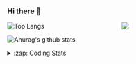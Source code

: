 ### Hi there 👋

<!--
**tao8687/tao8687** is a ✨ _special_ ✨ repository because its `README.md` (this file) appears on your GitHub profile.

Here are some ideas to get you started:

- 🔭 I’m currently working on ...
- 🌱 I’m currently learning ...
- 👯 I’m looking to collaborate on ...
- 🤔 I’m looking for help with ...
- 💬 Ask me about ...
- 📫 How to reach me: ...
- 😄 Pronouns: ...
- ⚡ Fun fact: ...
-->

<img align='right' src="https://media.giphy.com/media/M9gbBd9nbDrOTu1Mqx/giphy.gif" width="240">

  
![Top Langs](https://github-readme-stats.vercel.app/api/top-langs/?username=tao8687&layout=compact&title_color=23238E&text_color=A67D3D)

![Anurag's github stats](https://github-readme-stats.vercel.app/api?username=tao8687&show_icons=true&&text_color=A67D3D&title_color=23238E&show_icons=false&count_private=true&hide=stars)

<details>
  <summary>:zap: Coding Stats</summary>
  <br>
    
<!--START_SECTION:waka-->
![Code Time](http://img.shields.io/badge/Code%20Time-1%2C697%20hrs%2019%20mins-blue)

![Profile Views](http://img.shields.io/badge/Profile%20Views-2-blue)

**🐱 My GitHub Data** 

> 📦 1.5 MB Used in GitHub's Storage 
 > 
> 🏆 252 Contributions in the Year 2024
 > 
> 🚫 Not Opted to Hire
 > 
> 📜 58 Public Repositories 
 > 
> 🔑 26 Private Repositories 
 > 
**I'm an Early 🐤** 

```text
🌞 Morning                1476 commits        ██████████████████████░░░   87.49 % 
🌆 Daytime                88 commits          █░░░░░░░░░░░░░░░░░░░░░░░░   05.22 % 
🌃 Evening                119 commits         ██░░░░░░░░░░░░░░░░░░░░░░░   07.05 % 
🌙 Night                  4 commits           ░░░░░░░░░░░░░░░░░░░░░░░░░   00.24 % 
```
📅 **I'm Most Productive on Wednesday** 

```text
Monday                   242 commits         ████░░░░░░░░░░░░░░░░░░░░░   14.34 % 
Tuesday                  229 commits         ███░░░░░░░░░░░░░░░░░░░░░░   13.57 % 
Wednesday                297 commits         ████░░░░░░░░░░░░░░░░░░░░░   17.61 % 
Thursday                 223 commits         ███░░░░░░░░░░░░░░░░░░░░░░   13.22 % 
Friday                   239 commits         ████░░░░░░░░░░░░░░░░░░░░░   14.17 % 
Saturday                 233 commits         ███░░░░░░░░░░░░░░░░░░░░░░   13.81 % 
Sunday                   224 commits         ███░░░░░░░░░░░░░░░░░░░░░░   13.28 % 
```


📊 **This Week I Spent My Time On** 

```text
🕑︎ Time Zone: Asia/Shanghai

💬 Programming Languages: 
C++                      22 hrs 16 mins      █████████████████░░░░░░░░   69.18 % 
C                        6 hrs               █████░░░░░░░░░░░░░░░░░░░░   18.68 % 
JSON                     1 hr 44 mins        █░░░░░░░░░░░░░░░░░░░░░░░░   05.43 % 
Other                    1 hr 12 mins        █░░░░░░░░░░░░░░░░░░░░░░░░   03.73 % 
Python                   16 mins             ░░░░░░░░░░░░░░░░░░░░░░░░░   00.84 % 

🔥 Editors: 
VS Code                  32 hrs 11 mins      █████████████████████████   100.00 % 

🐱‍💻 Projects: 
tami_pnc                 26 hrs 2 mins       ████████████████████░░░░░   80.88 % 
tami_pnc_8_21            1 hr 20 mins        █░░░░░░░░░░░░░░░░░░░░░░░░   04.18 % 
pid                      44 mins             █░░░░░░░░░░░░░░░░░░░░░░░░   02.31 % 
tracking_pid             42 mins             █░░░░░░░░░░░░░░░░░░░░░░░░   02.18 % 
bcr_bot                  40 mins             █░░░░░░░░░░░░░░░░░░░░░░░░   02.09 % 

💻 Operating System: 
Linux                    32 hrs 11 mins      █████████████████████████   100.00 % 
```

**I Mostly Code in C++** 

```text
C++                      11 repos            ████████░░░░░░░░░░░░░░░░░   31.43 % 
Python                   10 repos            ███████░░░░░░░░░░░░░░░░░░   28.57 % 
JavaScript               2 repos             █░░░░░░░░░░░░░░░░░░░░░░░░   05.71 % 
Batchfile                1 repo              █░░░░░░░░░░░░░░░░░░░░░░░░   02.86 % 
HTML                     1 repo              █░░░░░░░░░░░░░░░░░░░░░░░░   02.86 % 
```



**Timeline**

![Lines of Code chart](https://raw.githubusercontent.com/tao8687/tao8687/master/assets/bar_graph.png)


 Last Updated on 25/08/2024 01:36:22 UTC
<!--END_SECTION:waka-->
</details>

